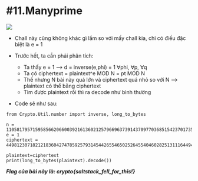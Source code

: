 # **#11.Manyprime**

![](https://i.imgur.com/9Ws2wj5.png)

-   Chall này cũng không khác gì lắm so với mấy chall kia, chỉ có điều đặc biệt là e = 1

-   Trước hết, ta cần phải phân tích:
    +   Ta thấy e = 1 --> d = inverse(e,phi) = 1 ∀phi, ∀p, ∀q
    +   Ta có   ciphertext = plaintext^e MOD N = pt MOD N 
    +   Thế nhưng N bài này quá lớn và ciphertext quá nhỏ so với N --> plaintext có thể bằng ciphertext
    +   Tìm được plaintext rồi thì ra decode như bình thường

-   Code sẽ như sau:
```
from Crypto.Util.number import inverse, long_to_bytes

n = 110581795715958566206600392161360212579669637391437097703685154237017351570464767725324182051199901920318211290404777259728923614917211291562555864753005179326101890427669819834642007924406862482343614488768256951616086287044725034412802176312273081322195866046098595306261781788276570920467840172004530873767                                                                  
e = 1
ciphertext = 44981230718212183604274785925793145442655465025264554046028251311164494127485

plaintext=ciphertext
print(long_to_bytes(plaintext).decode())
```
***Flag của bài này là: crypto{saltstack_fell_for_this!}***